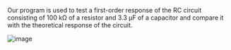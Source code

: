 Our program is used to test a first-order response of the RC circuit consisting of 100 kΩ of a resistor and 3.3 µF of a capacitor and compare it with the theoretical response of the circuit.

![image](https://github.com/seamuswr/ME405/assets/108034107/f7e031f9-d767-4874-bfd1-fa6a3673a044)
